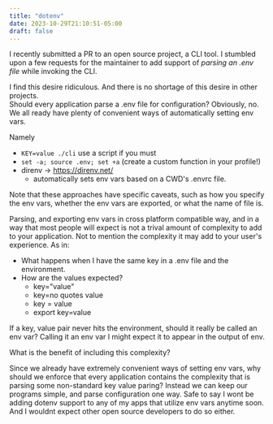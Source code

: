 ```yaml
---
title: "dotenv"
date: 2023-10-29T21:10:51-05:00
draft: false
---
```


I recently submitted a PR to an open source project, a CLI tool.
I stumbled upon a few requests for the maintainer to add support of *parsing an .env file* while invoking the CLI. 

I find this desire ridiculous. And there is no shortage of this desire in other projects.  
Should every application parse a .env file for configuration? Obviously, no. 
We all ready have plenty of convenient ways of automatically setting env vars.
  
Namely 
- `KEY=value ./cli` use a script if you must
- `set -a; source .env; set +a` (create a custom function in your profile!)
- direnv -> https://direnv.net/
    - automatically sets env vars based on a CWD's .envrc file. 

Note that these approaches have specific caveats, such as how you specify the env vars, whether the env vars are exported, or what the name of file is.

Parsing, and exporting env vars in cross platform compatible way, and in a way that most people will expect is not a trival amount of complexity to add to your application. 
Not to mention the complexity it may add to your user's experience. As in: 
- What happens when I have the same key in a .env file and the environment.
- How are the values expected? 
    - key="value"
    - key=no quotes value   
    - key = value
    - export key=value

If a key, value pair never hits the environment, should it really be called an env var? 
Calling it an env var I might expect it to appear in the output of env. 

What is the benefit of including this complexity? 

Since we already have extremely convenient ways of setting env vars, why should we enforce that every application contains the complexity that is parsing some non-standard key value paring? 
Instead we can keep our programs simple, and parse configuration one way. 
Safe to say I wont be adding dotenv support to any of my apps that utilize env vars anytime soon. And I wouldnt expect other open source developers to do so either.

